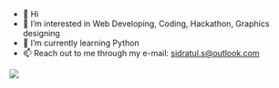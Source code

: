 - 👋 Hi
- 👀 I’m interested in Web Developing, Coding, Hackathon, Graphics designing
- 🌱 I’m currently learning Python
- 📫 Reach out to me through my e-mail: sidratul.s@outlook.com

<!---
sidratulmuntahasara/sidratulmuntahasara is a ✨ special ✨ repository because its `README.md` (this file) appears on your GitHub profile.
You can click the Preview link to take a look at your changes.
--->

<img src="https://cdn.pixabay.com/photo/2015/04/23/22/00/tree-736885__480.jpg">
